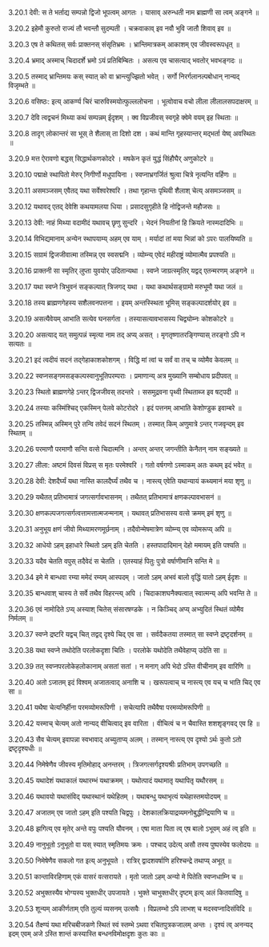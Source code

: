 3.20.1
देवी:
स ते भर्ताद्य सम्पन्नो द्विजो भूपत्वम् आगतः ।
यासाव् अरुन्धती नाम ब्राह्मणी सा त्वम् अङ्गने ॥


3.20.2
इहेमौ कुरुतो राज्यं तौ भवन्तौ सुदम्पती ।
चक्रवाकाव् इव नवौ भुवि जातौ शिवाव् इव ॥


3.20.3
एष ते कथितस् सर्वः प्राक्तनस् संसृतिभ्रमः ।
भ्रान्तिमात्रकम् आकाशम् एव जीवस्वरूपधृत् ॥


3.20.4
भ्रमाद् अस्माच् चिदादर्शे भ्रमो ऽयं प्रतिबिम्बितः ।
असत्य एव चासत्याद् भवतोर् भवभङ्गदः ॥


3.20.5
तस्माद् भ्रान्तिमयः कस् स्यात् को वा भ्रान्त्युज्झितो भवेत् ।
सर्गो निरर्गलानल्पबोधान् नान्यद् विजृम्भते ॥


3.20.6
वसिष्ठः:
इत्य् आकर्ण्य चिरं चारुविस्मयोत्फुल्ललोचना ।
भूत्वोवाच वचो लीला लीलालसपदाक्षरम् ॥


3.20.7
देवि त्वद्वचनं मिथ्या कथं सम्पन्नम् ईदृशम् ।
क्व विप्रजीवस् स्वगृहे क्वेमे वयम् इह स्थिताः ॥


3.20.8
तादृग् लोकान्तरं सा भूस् ते शैलास् ता दिशो दश ।
कथं मान्ति गृहस्यान्तर् मद्भर्ता येष्व् अवस्थितः ॥


3.20.9
मत्त ऐरावणो बद्धस् सिद्धार्थकणकोदरे ।
मषकेन कृतं युद्धं सिंहौघैर् अणुकोटरे ॥


3.20.10
पद्माक्षे स्थापितो मेरुर् निगीर्णो मधुपायिना ।
स्वप्नाभ्रगर्जितं श्रुत्वा चित्रे नृत्यन्ति वर्हिणः ॥


3.20.11
असमञ्जसम् एवैतद् यथा सर्वेश्वरेश्वरि ।
तथा गृहान्तः पृथिवी शैलाश् चेत्य् असमञ्जसम् ॥


3.20.12
यथावद् एतद् देवेशि कथयामलया धिया ।
प्रसादसुगृहीते हि नोद्विजन्ते महौजसः ॥


3.20.13
देवी:
नाहं मिथ्या वदामीदं यथावच् छृणु सुन्दरि ।
भेदनं नियतीनां हि क्रियते नास्मदादिभिः ॥


3.20.14
विभिद्यमानाम् अन्येन स्थापयाम्य् अहम् एव याम् ।
मर्यादां तां मया भिन्नां को ऽपरः पालयिष्यति ॥


3.20.15
सग्रामं द्विजजीवात्मा तस्मिन्न् एव स्वसद्मनि ।
व्योम्न्य् एवेदं महीराष्ट्रं व्योमात्मैव प्रपश्यति ॥


3.20.16
प्राक्तनी सा स्मृतिर् लुप्ता युवयोर् उदितान्यथा ।
स्वप्ने जाग्रत्स्मृतिर् यद्वद् एतन्मरणम् अङ्गने ॥


3.20.17
यथा स्वप्ने त्रिभुवनं सङ्कल्पात् त्रिजगद् यथा ।
यथा कथार्थसङ्ग्रामो मरुभूमौ यथा जलं ॥


3.20.18
तस्य ब्राह्मणगेहस्य सशैलवनपत्तना ।
इयम् अन्तस्स्थिता भूमिस् सङ्कल्पादर्शयोर् इव ॥


3.20.19
असत्यैवेयम् आभाति सत्येव घनसर्गता ।
तस्यासत्यावभासस्य चिद्व्योम्नः कोशकोटरे ॥


3.20.20
असत्याद् यत् समुत्पन्नं स्मृत्या नाम तद् अप्य् असत् ।
मृगतृष्णातरङ्गिण्यास् तरङ्गो ऽपि न सत्यतः ॥


3.20.21
इदं त्वदीयं सदनं तद्गेहाकाशकोशगम् ।
विद्धि मां त्वां च सर्वं वा तच् च व्योमैव केवलम् ॥


3.20.22
स्वप्नसङ्गमसङ्कल्पस्वानुभूतिपरम्पराः ।
प्रमाणान्य् अत्र मुख्यानि सम्बोधाय प्रदीपवत् ॥


3.20.23
स्थितो ब्राह्मणगेहे ऽन्तर् द्विजजीवस् तदन्तरे ।
ससमुद्रवना पृथ्वी स्थिताब्ज इव षट्पदी ॥


3.20.24
तस्याः कस्मिंश्चिद् एकस्मिन् पेलवे कोटरोदरे ।
इदं पत्तनम् आभाति केशोण्डुक इवाम्बरे ॥


3.20.25
तस्मिन्न् अस्मिन् पुरे तन्वि तवेदं सदनं स्थितम् ।
तस्मात् किम् अणुमात्रे ऽन्तर् गजवृन्दम् इव स्थितम् ॥


3.20.26
परमाणौ परमाणौ सन्ति वत्से चिदात्मनि ।
अन्तर् अन्तर् जगन्तीति केनैतन् नाम सङ्ख्यते ॥


3.20.27
लीला:
अष्टमं दिवसं विप्रस् स मृतः परमेश्वरि ।
गतो वर्षगणो ऽस्माकम् अतः कथम् इदं भवेत् ॥


3.20.28
देवी:
देशदैर्घ्यं यथा नास्ति कालदैर्घ्यं तथैव च ।
नास्त्य् एवेति यथान्यायं कथ्यमानं मया शृणु ॥


3.20.29
यथैतत् प्रतिभामात्रं जगत्सर्गावभासनम् ।
तथैतत् प्रतिभामात्रं क्षणकल्पावभासनं ॥


3.20.30
क्षणकल्पजगत्सर्गत्वत्तामत्तात्मजन्मनाम् ।
यथावत् प्रतिभासस्य वत्से क्रमम् इमं शृणु ॥


3.20.31
अनुभूय क्षणं जीवो मिथ्यामरणमूर्छनाम् ।
तदैवोन्मेषमात्रेण व्योम्न्य् एव व्योमरूप्य् अपि ॥


3.20.32
आधेयो ऽहम् इहाधारे स्थितो ऽहम् इति चेतति ।
हस्तपादादिमान् देहो ममायम् इति पश्यति ॥


3.20.33
यदैव चेतति वपुस् तदैवेदं स चेतति ।
एतस्याहं पितुः पुत्रो वर्षाणीमानि सन्ति मे ॥


3.20.34
इमे मे बान्धवा रम्या ममेदं रम्यम् आस्पदम् ।
जातो ऽहम् अभवं बालो वृद्धिं यातो ऽहम् ईदृशः ॥


3.20.35
बान्धवाश् चास्य ते सर्वे तथैव विहरन्त्य् अपि ।
चिदाकाशघनैक्यत्वात् स्वात्मन्य् अपि भवन्ति ते ॥


3.20.36
एवं नामोदिते ऽप्य् अस्याश् चितेस् संसारषण्डके ।
न किञ्चिद् अप्य् अभ्युदितं स्थितं व्योमैव निर्मलम् ॥


3.20.37
स्वप्ने द्रष्टरि यद्वच् चित् तद्वद् दृश्ये चिद् एव सा ।
सर्वदैकतया तस्मात् सा स्वप्ने द्रष्टृदर्शनम् ॥


3.20.38
यथा स्वप्ने तथोदेति परलोकदृशा चितिः ।
परलोके यथोदेति तथैवेहाप्य् उदेति सा ॥


3.20.39
तत् स्वप्नपरलोकेहलोकानाम् असतां सतां ।
न मनाग् अपि भेदो ऽस्ति वीचीनाम् इव वारिणि ॥


3.20.40
अतो ऽजातम् इदं विश्वम् अजातत्वाद् अनाशि च ।
खरूपत्वाच् च नास्त्य् एव यच् च भाति चिद् एव सा ॥


3.20.41
यथैषा चेत्यनिर्हीना परमव्योमरूपिणी ।
सचेत्यापि तथैवैषा परमव्योमरूपिणी ॥


3.20.42
यस्माच् चेत्यम् अतो नान्यद् वीचित्वाद् इव वारिता ।
वीचित्वं च न चैवास्ति शशशृङ्गवद् एव हि ॥


3.20.43
सैव चेत्यम् इवापन्ना स्वभावाद् अच्युताप्य् अलम् ।
तस्मान् नास्त्य् एव दृश्यो ऽर्थः कुतो ऽतो द्रष्टृदृश्यधीः ॥


3.20.44
निमेषेणैव जीवस्य मृतिमोहाद् अनन्तरम् ।
त्रिजगत्सर्गदृश्यश्रीः प्रतिभाम् उपगच्छति ॥


3.20.45
यथादेशं यथाकालं यथारम्भं यथाक्रमम् ।
यथोत्पादं यथामातृ यथापितृ यथौरसम् ॥


3.20.46
यथावयो यथासंविद् यथास्थानं यथेहितम् ।
यथाबन्धु यथाभृत्यं यथेहास्तमयोदयम् ॥


3.20.47
अजातम् एव जातो ऽहम् इति पश्यति चिद्वपुः ।
देशकालक्रियाद्रव्यमनोबुद्धीन्द्रियाणि च ॥


3.20.48
झगित्य् एव मृतेर् अन्ते वपुः पश्यति यौवनम् ।
एषा माता पिता त्व् एष बालो ऽभूवम् अहं त्व् इति ॥


3.20.49
नानुभूतो ऽनुभूतो वा यस् स्यात् स्मृतिमयः क्रमः ।
पश्चाद् उदेत्य् असौ तस्य पुष्पस्येव फलोदयः ॥


3.20.50
निमेषेणैव सकलो गत इत्य् अनुभूयते ।
रात्रिर् द्वादशवर्षाणि हरिश्चन्द्रे तथाप्य् अभूत् ॥


3.20.51
कान्ताविरहिणाम् एकं वासरं वत्सरायते ।
मृतो जातो ऽहम् अन्यो मे पितेति स्वप्नधाम्नि च ॥


3.20.52
अभुक्तस्यैव भोग्यस्य भुक्तधीर् उपजायते ।
भुक्ते चाभुक्तधीर् दृष्टम् इत्य् अलं कितवादिषु ॥


3.20.53
शून्यम् आकीर्णताम् एति तुल्यं व्यसनम् उत्सवैः ।
विप्रलम्भो ऽपि लाभश् च मदस्वप्नादिसंविदि ॥


3.20.54
तैक्ष्ण्यं यथा मरिचबीजकणे स्थितं स्वं स्तम्भे ऽथवा रचितपुत्रकजालम् अन्तः ।
दृश्यं त्व् अनन्यद् इदम् एवम् अजे ऽस्ति शान्तं कस्यास्ति बन्धनविमोक्षदृशः कुतः काः ॥

